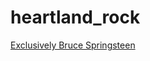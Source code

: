 # heartland_rock

[Exclusively Bruce Springsteen](https://streaming.exclusive.radio/er/springsteen/icecast.audio)

